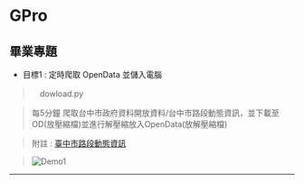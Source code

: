 # GPro
## 畢業專題 ## 
* 目標1 : 定時爬取 OpenData 並儲入電腦
>　dowload.py

>  每5分鐘 爬取台中市政府資料開放資料/台中市路段動態資訊，並下載至OD(放壓縮檔)並進行解壓縮放入OpenData(放解壓縮檔)

>  附註 : [臺中市路段動態資訊](http://opendata.taichung.gov.tw/dataset/3abb91ea-1a9f-11e8-8f43-00155d021202)

>  ![Demo1](https://i.imgur.com/LvWAf9Hb.jpg,dowloadtoComputer)
***

